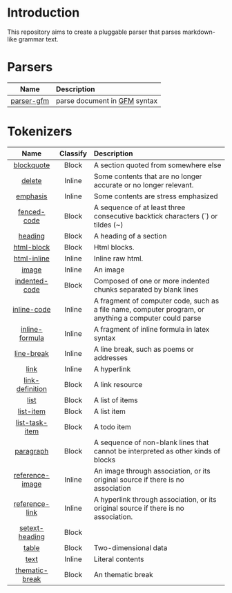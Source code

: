 # Introduction

This repository aims to create a pluggable parser that parses markdown-like grammar text.


# Parsers

   Name           | Description
  :--------------:|:----------------------
   [parser-gfm][] | parse document in [GFM][] syntax


# Tokenizers

   Name                     | Classify  | Description
  :------------------------:|:---------:|:--------------
   [blockquote][]           | Block     | A section quoted from somewhere else
   [delete][]               | Inline    | Some contents that are no longer accurate or no longer relevant.
   [emphasis][]             | Inline    | Some contents are stress emphasized
   [fenced-code][]          | Block     | A sequence of at least three consecutive backtick characters (`) or tildes (~)
   [heading][]              | Block     | A heading of a section
   [html-block][]           | Block     | Html blocks.
   [html-inline][]          | Inline    | Inline raw html.
   [image][]                | Inline    | An image
   [indented-code][]        | Block     | Composed of one or more indented chunks separated by blank lines
   [inline-code][]          | Inline    | A fragment of computer code, such as a file name, computer program, or anything a computer could parse
   [inline-formula][]       | Inline    | A fragment of inline formula in latex syntax
   [line-break][]           | Inline    | A line break, such as poems or addresses
   [link][]                 | Inline    | A hyperlink
   [link-definition][]      | Block     | A link resource
   [list][]                 | Block     | A list of items
   [list-item][]            | Block     | A list item
   [list-task-item][]       | Block     | A todo item
   [paragraph][]            | Block     | A sequence of non-blank lines that cannot be interpreted as other kinds of blocks
   [reference-image][]      | Inline    | An image through association, or its original source if there is no association
   [reference-link][]       | Inline    | A hyperlink through association, or its original source if there is no association.
   [setext-heading][]       | Block     |
   [table][]                | Block     | Two-dimensional data
   [text][]                 | Inline    | Literal contents
   [thematic-break][]       | Block     | An thematic break

<!-- Parsers link definitions -->
[parser-gfm]: https://github.com/guanghechen/yozora/tree/master/packages/parser-gfm#readme

<!-- tokenizers link definitions -->
[blockquote]: https://github.com/guanghechen/yozora/tree/master/tokenizers/blockquote#readme
[delete]: https://github.com/guanghechen/yozora/tree/master/tokenizers/delete#readme
[emphasis]: https://github.com/guanghechen/yozora/tree/master/tokenizers/emphasis#readme
[fenced-code]: https://github.com/guanghechen/yozora/tree/master/tokenizers/fenced-code#readme
[heading]: https://github.com/guanghechen/yozora/tree/master/tokenizers/heading#readme
[html-block]: https://github.com/guanghechen/yozora/tree/master/tokenizers/html-block#readme
[html-inline]: https://github.com/guanghechen/yozora/tree/master/tokenizers/html-inline#readme
[image]: https://github.com/guanghechen/yozora/tree/master/tokenizers/image#readme
[indented-code]: https://github.com/guanghechen/yozora/tree/master/tokenizers/indented-code#readme
[inline-code]: https://github.com/guanghechen/yozora/tree/master/tokenizers/inline-code#readme
[inline-formula]: https://github.com/guanghechen/yozora/tree/master/tokenizers/inline-formula#readme
[line-break]: https://github.com/guanghechen/yozora/tree/master/tokenizers/line-break#readme
[link]: https://github.com/guanghechen/yozora/tree/master/tokenizers/link#readme
[link-definition]: https://github.com/guanghechen/yozora/tree/master/tokenizers/link-definition#readme
[list]: https://github.com/guanghechen/yozora/tree/master/tokenizers/list#readme
[list-item]: https://github.com/guanghechen/yozora/tree/master/tokenizers/list-item#readme
[list-task-item]: https://github.com/guanghechen/yozora/tree/master/tokenizers/list-task-item#readme
[paragraph]: https://github.com/guanghechen/yozora/tree/master/tokenizers/paragraph#readme
[reference-image]: https://github.com/guanghechen/yozora/tree/master/tokenizers/reference-image#readme
[reference-link]: https://github.com/guanghechen/yozora/tree/master/tokenizers/reference-link#readme
[setext-heading]: https://github.com/guanghechen/yozora/tree/master/tokenizers/setext-heading#readme
[table]: https://github.com/guanghechen/yozora/tree/master/tokenizers/table#readme
[text]: https://github.com/guanghechen/yozora/tree/master/tokenizers/text#readme
[thematic-break]: https://github.com/guanghechen/yozora/tree/master/tokenizers/thematic-break#readme


<!-- Other external link definitions -->
[GFM]: https://github.github.com/gfm
